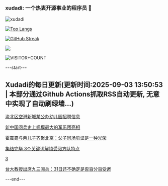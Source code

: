 ### xudadi: 一个热衷开源事业的程序员 👋

![xudadi](https://github-readme-stats-git-masterorgs-github-readme-stats-team.vercel.app/api?username=xudadi)

[![Top Langs](https://github-readme-stats.vercel.app/api/top-langs/?username=xudadi)](https://github.com/anuraghazra/github-readme-stats)

[![GitHub Streak](https://streak-stats.demolab.com?user=xudadi&locale=zh_Hans)](https://git.io/streak-stats)

![](https://raw.githubusercontent.com/xudadi/xudadi/main/assets/github-contribution-grid-snake.svg)

![VISITOR+COUNT](https://komarev.com/ghpvc/?username=xudadi&label=VISITOR+COUNT)


---start---

## Xudadi的每日更新(更新时间:2025-09-03 13:50:53 | 本部分通过Github Actions抓取RSS自动更新, 无意中实现了自动刷绿墙...)

[渝北区空港新城某公办幼儿园招聘信息](https://www.gongkaoleida.com/article/2600193)

[新中国阅兵史上规模最大的军乐团亮相](https://m.163.com/news/article/K8H5IMLA051482MP.html)

[霍震霆与两儿子齐聚北京：父子同场见证是一种光荣](https://m.163.com/news/article/K8H309HG0514EGPO.html)

[集结完毕 3个关键词解锁受阅方队特点](https://m.163.com/news/article/K8H0OLVH0530WJIN.html)

[3](https://m.163.com/touch/news/sub/domestic)

[台大教授出席九三阅兵：31日还不确定是否百分百受邀](https://m.163.com/news/article/K8GU4GPQ0514R9OJ.html)

---end---
